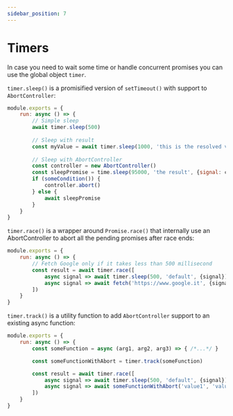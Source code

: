 ```yaml
---
sidebar_position: 7
---
```


# Timers

In case you need to wait some time or handle concurrent promises you can use the global object `timer`.

`timer.sleep()` is a promisified version of `setTimeout()` with support to `AbortController`:
```javascript
module.exports = {
    run: async () => {
        // Simple sleep
        await timer.sleep(500)
        
        // Sleep with result
        const myValue = await timer.sleep(1000, 'this is the resolved value')
        
        // Sleep with AbortController
        const controller = new AbortController()
        const sleepPromise = time.sleep(95000, 'the result', {signal: controller.signal})
        if (someCondition()) {
            controller.abort()
        } else {
            await sleepPromise
        }
    }
}
```

`timer.race()` is a wrapper around `Promise.race()` that internally use an AbortController to abort all the pending
promises after race ends:
```javascript
module.exports = {
    run: async () => {
        // Fetch Google only if it takes less than 500 millisecond
        const result = await timer.race([
            async signal => await timer.sleep(500, 'default', {signal}),
            async signal => await fetch('https://www.google.it', {signal})
        ])
    }
}
```

`timer.track()` is a utility function to add `AbortController` support to an existing async function:
```javascript
module.exports = {
    run: async () => {
        const someFunction = async (arg1, arg2, arg3) => { /*...*/ }

        const someFunctionWithAbort = timer.track(someFunction)

        const result = await timer.race([
            async signal => await timer.sleep(500, 'default', {signal}),
            async signal => await someFunctionWithAbort('value1', 'value2', 'value3', {signal})
        ])
    }
}
```